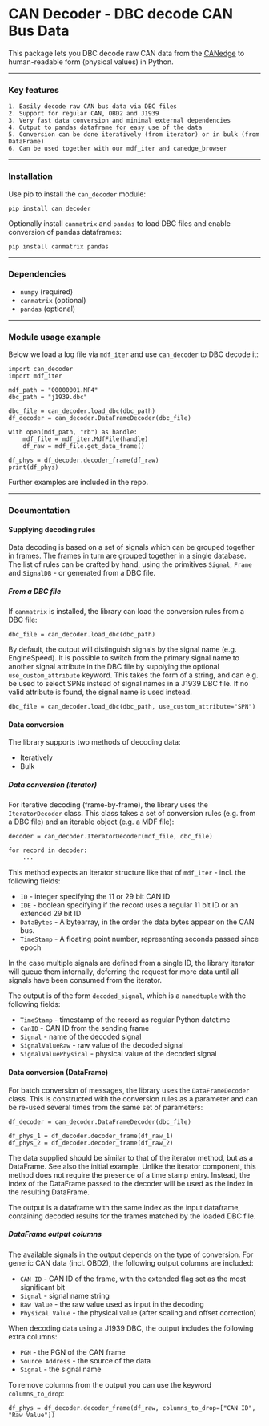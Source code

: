 # CAN Decoder - DBC decode CAN Bus Data
This package lets you DBC decode raw CAN data from the [CANedge](https://www.csselectronics.com/) to human-readable form (physical values) in Python.

---
### Key features
```
1. Easily decode raw CAN bus data via DBC files
2. Support for regular CAN, OBD2 and J1939
3. Very fast data conversion and minimal external dependencies
4. Output to pandas dataframe for easy use of the data
5. Conversion can be done iteratively (from iterator) or in bulk (from DataFrame) 
6. Can be used together with our mdf_iter and canedge_browser
```

---
### Installation
Use pip to install the `can_decoder` module:
```
pip install can_decoder
```
Optionally install `canmatrix` and `pandas` to load DBC files and enable conversion of pandas dataframes:
```
pip install canmatrix pandas
```

---
### Dependencies
* `numpy` (required)
* `canmatrix` (optional)
* `pandas` (optional)

---
### Module usage example
Below we load a log file via `mdf_iter` and use `can_decoder` to DBC decode it:
```
import can_decoder
import mdf_iter

mdf_path = "00000001.MF4"
dbc_path = "j1939.dbc"

dbc_file = can_decoder.load_dbc(dbc_path)
df_decoder = can_decoder.DataFrameDecoder(dbc_file)

with open(mdf_path, "rb") as handle:
    mdf_file = mdf_iter.MdfFile(handle)
    df_raw = mdf_file.get_data_frame()

df_phys = df_decoder.decoder_frame(df_raw)
print(df_phys)
```

Further examples are included in the repo.

---
### Documentation
#### Supplying decoding rules
Data decoding is based on a set of signals which can be grouped together in frames. The frames in turn are grouped together in a single database. The list of rules can be crafted by hand, using the primitives `Signal`, `Frame` and `SignalDB` - or generated from a DBC file.

##### From a DBC file
If `canmatrix` is installed, the library can load the conversion rules from a DBC file:
```
dbc_file = can_decoder.load_dbc(dbc_path)
```
By default, the output will distinguish signals by the signal name (e.g. EngineSpeed). It is possible to switch from the primary signal name to another signal attribute in the DBC file by supplying the optional `use_custom_attribute` keyword. This takes the form of a string, and can e.g. be used to select SPNs instead of signal names in a J1939 DBC file. If no valid attribute is found, the signal name is used instead.
```
dbc_file = can_decoder.load_dbc(dbc_path, use_custom_attribute="SPN")
```

#### Data conversion
The library supports two methods of decoding data:
* Iteratively
* Bulk

##### Data conversion (iterator)
For iterative decoding (frame-by-frame), the library uses the `IteratorDecoder` class. This class takes a set of conversion rules (e.g. from a DBC file) and an iterable object (e.g. a MDF file):

```
decoder = can_decoder.IteratorDecoder(mdf_file, dbc_file)

for record in decoder:
    ...
```

This method expects an iterator structure like that of `mdf_iter` - incl. the following fields:
* `ID` - integer specifying the 11 or 29 bit CAN ID
* `IDE` - boolean specifying if the record uses a regular 11 bit ID or an extended 29 bit ID
* `DataBytes` - A bytearray, in the order the data bytes appear on the CAN bus.
* `TimeStamp` - A floating point number, representing seconds passed since epoch

In the case multiple signals are defined from a single ID, the library iterator will queue them internally, deferring the request for more data until all signals have been consumed from the iterator.

The output is of the form `decoded_signal`, which is a `namedtuple` with the following fields:
* `TimeStamp` - timestamp of the record as regular Python datetime
* `CanID` - CAN ID from the sending frame
* `Signal` - name of the decoded signal
* `SignalValueRaw` - raw value of the decoded signal
* `SignalValuePhysical` - physical value of the decoded signal

#### Data conversion (DataFrame)
For batch conversion of messages, the library uses the `DataFrameDecoder` class. This is constructed with the conversion rules as a parameter and can be re-used several times from the same set of parameters:

```
df_decoder = can_decoder.DataFrameDecoder(dbc_file)

df_phys_1 = df_decoder.decoder_frame(df_raw_1)
df_phys_2 = df_decoder.decoder_frame(df_raw_2)
```

The data supplied should be similar to that of the iterator method, but as a DataFrame. See also the initial example. Unlike the iterator component, this method does not require the presence of a time stamp entry. Instead, the index of the DataFrame passed to the decoder will be used as the index in the resulting DataFrame.

The output is a dataframe with the same index as the input dataframe, containing decoded results for the frames matched by the loaded DBC file. 

##### DataFrame output columns
The available signals in the output depends on the type of conversion. For generic CAN data (incl. OBD2), the following output columns are included:

* `CAN ID` - CAN ID of the frame, with the extended flag set as the most significant bit
* `Signal` - signal name string
* `Raw Value` - the raw value used as input in the decoding
* `Physical Value` - the physical value (after scaling and offset correction)

When decoding data using a J1939 DBC, the output includes the following extra columns:
* `PGN` - the PGN of the CAN frame
* `Source Address` - the source of the data
* `Signal` - the signal name

To remove columns from the output you can use the keyword `columns_to_drop`:
```
df_phys = df_decoder.decoder_frame(df_raw, columns_to_drop=["CAN ID", "Raw Value"])
```
